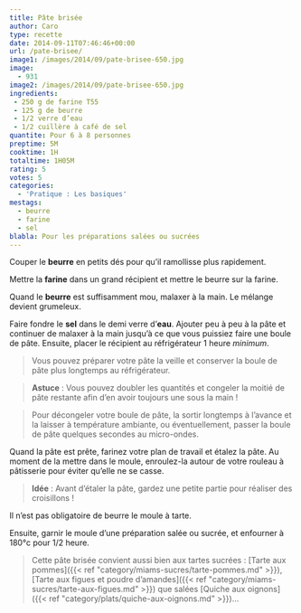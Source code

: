 ```yaml
---
title: Pâte brisée
author: Caro
type: recette
date: 2014-09-11T07:46:46+00:00
url: /pate-brisee/
image1: /images/2014/09/pate-brisee-650.jpg
image:
  - 931
image2: /images/2014/09/pate-brisee-650.jpg
ingredients:
 - 250 g de farine T55
 - 125 g de beurre
 - 1/2 verre d’eau
 - 1/2 cuillère à café de sel
quantite: Pour 6 à 8 personnes
preptime: 5M
cooktime: 1H
totaltime: 1H05M
rating: 5
votes: 5
categories:
  - 'Pratique : Les basiques'
mestags:
  - beurre
  - farine
  - sel
blabla: Pour les préparations salées ou sucrées
---
```

Couper le **beurre** en petits dés pour qu’il ramollisse plus rapidement.

Mettre la **farine** dans un grand récipient et mettre le beurre sur la farine.

Quand le **beurre** est suffisamment mou, malaxer à la main. Le mélange devient grumeleux.

Faire fondre le **sel** dans le demi verre d’**eau**. Ajouter peu à peu à la pâte et continuer de malaxer à la main jusqu’à ce que vous puissiez faire une boule de pâte. Ensuite, placer le récipient au réfrigérateur 1 heure _minimum_.

> Vous pouvez préparer votre pâte la veille et conserver la boule de pâte plus longtemps au réfrigérateur.

> **Astuce** : Vous pouvez doubler les quantités et congeler la moitié de pâte restante afin d&rsquo;en avoir toujours une sous la main !

> Pour décongeler votre boule de pâte, la sortir longtemps à l&rsquo;avance et la laisser à température ambiante, ou éventuellement, passer la boule de pâte quelques secondes au micro-ondes.

Quand la pâte est prête, farinez votre plan de travail et étalez la pâte. Au moment de la mettre dans le moule, enroulez-la autour de votre rouleau à pâtisserie pour éviter qu&rsquo;elle ne se casse.

> **Idée** : Avant d&rsquo;étaler la pâte, gardez une petite partie pour réaliser des croisillons !

Il n&rsquo;est pas obligatoire de beurre le moule à tarte.

Ensuite, garnir le moule d&rsquo;une préparation salée ou sucrée, et enfourner à 180°c pour 1/2 heure.

> Cette pâte brisée convient aussi bien aux tartes sucrées : [Tarte aux pommes]({{< ref "category/miams-sucres/tarte-pommes.md" >}}), [Tarte aux figues et poudre d’amandes]({{< ref "category/miams-sucres/tarte-aux-figues.md" >}}) que salées [Quiche aux oignons]({{< ref "category/plats/quiche-aux-oignons.md" >}})...
